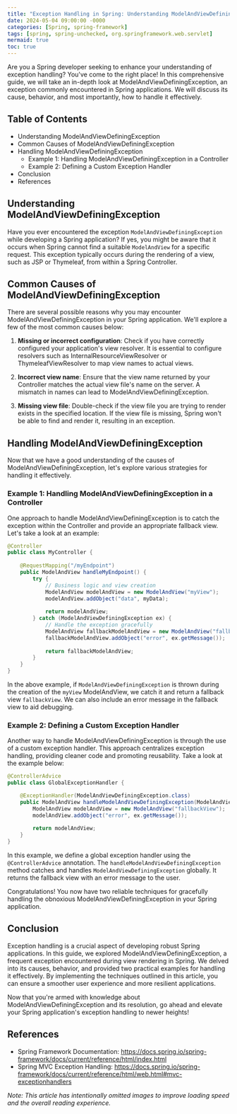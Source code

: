 ```yaml
---
title: "Exception Handling in Spring: Understanding ModelAndViewDefiningException"
date: 2024-05-04 09:00:00 -0000
categories: [Spring, spring-framework]
tags: [spring, spring-unchecked, org.springframework.web.servlet]
mermaid: true
toc: true
---
```



Are you a Spring developer seeking to enhance your understanding of exception handling? You've come to the right place! In this comprehensive guide, we will take an in-depth look at ModelAndViewDefiningException, an exception commonly encountered in Spring applications. We will discuss its cause, behavior, and most importantly, how to handle it effectively.

## Table of Contents
- Understanding ModelAndViewDefiningException
- Common Causes of ModelAndViewDefiningException
- Handling ModelAndViewDefiningException
  - Example 1: Handling ModelAndViewDefiningException in a Controller
  - Example 2: Defining a Custom Exception Handler
- Conclusion
- References

## Understanding ModelAndViewDefiningException

Have you ever encountered the exception `ModelAndViewDefiningException` while developing a Spring application? If yes, you might be aware that it occurs when Spring cannot find a suitable `ModelAndView` for a specific request. This exception typically occurs during the rendering of a view, such as JSP or Thymeleaf, from within a Spring Controller.

## Common Causes of ModelAndViewDefiningException

There are several possible reasons why you may encounter ModelAndViewDefiningException in your Spring application. We'll explore a few of the most common causes below:

1. **Missing or incorrect configuration**: Check if you have correctly configured your application's view resolver. It is essential to configure resolvers such as InternalResourceViewResolver or ThymeleafViewResolver to map view names to actual views.

2. **Incorrect view name**: Ensure that the view name returned by your Controller matches the actual view file's name on the server. A mismatch in names can lead to ModelAndViewDefiningException.

3. **Missing view file**: Double-check if the view file you are trying to render exists in the specified location. If the view file is missing, Spring won't be able to find and render it, resulting in an exception.

## Handling ModelAndViewDefiningException

Now that we have a good understanding of the causes of ModelAndViewDefiningException, let's explore various strategies for handling it effectively.

### Example 1: Handling ModelAndViewDefiningException in a Controller

One approach to handle ModelAndViewDefiningException is to catch the exception within the Controller and provide an appropriate fallback view. Let's take a look at an example:

```java
@Controller
public class MyController {
    
    @RequestMapping("/myEndpoint")
    public ModelAndView handleMyEndpoint() {
        try {
            // Business logic and view creation
            ModelAndView modelAndView = new ModelAndView("myView");
            modelAndView.addObject("data", myData);
            
            return modelAndView;
        } catch (ModelAndViewDefiningException ex) {
            // Handle the exception gracefully
            ModelAndView fallbackModelAndView = new ModelAndView("fallbackView");
            fallbackModelAndView.addObject("error", ex.getMessage());
            
            return fallbackModelAndView;
        }
    }
}
```

In the above example, if `ModelAndViewDefiningException` is thrown during the creation of the `myView` ModelAndView, we catch it and return a fallback view `fallbackView`. We can also include an error message in the fallback view to aid debugging.

### Example 2: Defining a Custom Exception Handler

Another way to handle ModelAndViewDefiningException is through the use of a custom exception handler. This approach centralizes exception handling, providing cleaner code and promoting reusability. Take a look at the example below:

```java
@ControllerAdvice
public class GlobalExceptionHandler {

    @ExceptionHandler(ModelAndViewDefiningException.class)
    public ModelAndView handleModelAndViewDefiningException(ModelAndViewDefiningException ex) {
        ModelAndView modelAndView = new ModelAndView("fallbackView");
        modelAndView.addObject("error", ex.getMessage());
        
        return modelAndView;
    }
}
```

In this example, we define a global exception handler using the `@ControllerAdvice` annotation. The `handleModelAndViewDefiningException` method catches and handles `ModelAndViewDefiningException` globally. It returns the fallback view with an error message to the user.

Congratulations! You now have two reliable techniques for gracefully handling the obnoxious ModelAndViewDefiningException in your Spring application.

## Conclusion

Exception handling is a crucial aspect of developing robust Spring applications. In this guide, we explored ModelAndViewDefiningException, a frequent exception encountered during view rendering in Spring. We delved into its causes, behavior, and provided two practical examples for handling it effectively. By implementing the techniques outlined in this article, you can ensure a smoother user experience and more resilient applications.

Now that you're armed with knowledge about ModelAndViewDefiningException and its resolution, go ahead and elevate your Spring application's exception handling to newer heights!

## References

- Spring Framework Documentation: https://docs.spring.io/spring-framework/docs/current/reference/html/index.html
- Spring MVC Exception Handling: https://docs.spring.io/spring-framework/docs/current/reference/html/web.html#mvc-exceptionhandlers

*Note: This article has intentionally omitted images to improve loading speed and the overall reading experience.*